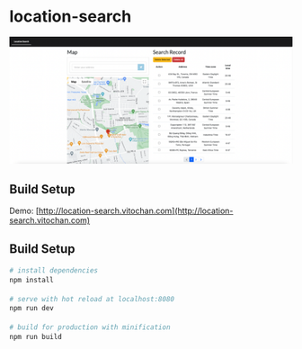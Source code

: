 # location-search

<img src="/screenshot/1.png">

## Build Setup
Demo: [http://location-search.vitochan.com](http://location-search.vitochan.com)

## Build Setup

``` bash
# install dependencies
npm install

# serve with hot reload at localhost:8080
npm run dev

# build for production with minification
npm run build

